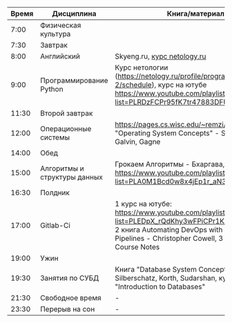 | Время  | Дисциплина                       | Книга/материал |
|--------|----------------------------------|----------------|
| 7:00   | Физическая культура               |            |
| 7:30   | Завтрак                           |  |
| 8:00   | Английский                        | Skyeng.ru, [курс netology.ru](https://netology.ru/profile/program/eng-it/schedule) | - |
| 9:00  | Программирование Python           | Курс нетологии (https://netology.ru/profile/program/devpy-2/schedule), курс на ютубе https://www.youtube.com/playlist?list=PLRDzFCPr95fK7tr47883DFUbm4GeOjjc0 | - |
| 11:30   | Второй завтрак                            |  | - |
| 12:00  | Операционные системы              | https://pages.cs.wisc.edu/~remzi/OSTEP/, книга "Operating System Concepts" - Silberschatz, Galvin, Gagne | - |
| 14:00   | Обед                            |  | - |
| 15:00  | Алгоритмы и структуры данных      | Грокаем Алгоритмы - Бхаргава, https://www.youtube.com/playlist?list=PLA0M1Bcd0w8x4jEp1r_aN3xlnlbfx9RQ2 | Перерыв на обед (14:00-15:00) |
| 16:30   | Полдник                            |  | - |
| 17:00  | Gitlab-Ci                         | 1 курс на ютубе: https://www.youtube.com/playlist?list=PLEDpX_rQdKhy3wFPiCPr1KUWE6Xf6EOKx, 2 книга Automating DevOps with GitLab CI/CD Pipelines - Christopher Cowell, 3 Gitlab CI Course Notes | Полдник (16:30-17:00) |
| 19:00   | Ужин                            |  | - |
| 19:30  | Занятия по СУБД                   | Книга "Database System Concepts" - Silberschatz, Korth, Sudarshan, курс на Coursera "Introduction to Databases" | Ужин (19:00-20:00) |
| 21:30  | Свободное время                   | -              | -                     |
| 23:30  | Перерыв на сон                    | -              | -                     |
